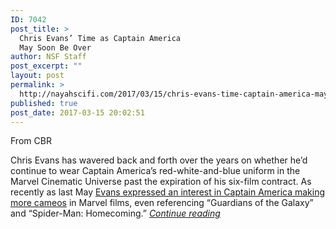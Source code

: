 ```yaml
---
ID: 7042
post_title: >
  Chris Evans’ Time as Captain America
  May Soon Be Over
author: NSF Staff
post_excerpt: ""
layout: post
permalink: >
  http://nayahscifi.com/2017/03/15/chris-evans-time-captain-america-may-soon/
published: true
post_date: 2017-03-15 20:02:51
---
```

From CBR

Chris Evans has wavered back and forth over the years on whether he’d continue to wear Captain America’s red-white-and-blue uniform in the Marvel Cinematic Universe past the expiration of his six-film contract. As recently as last May <a href="http://www.cbr.com/evans-wants-more-captain-america-cameos-especially-in-spider-man-homecoming/">Evans expressed an interest in Captain America making more cameos</a> in Marvel films, even referencing “Guardians of the Galaxy” and “Spider-Man: Homecoming.” <em><a href="http://www.cbr.com/chris-evans-captain-america-done/">Continue reading</a></em>